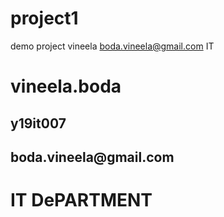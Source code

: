 # project1
demo project 
vineela
boda.vineela@gmail.com
IT
<h1>vineela.boda</h1>
<h2> y19it007</ h2>
<h2> boda.vineela@gmail.com</ h2>
<h1> IT DePARTMENT</ h1>
